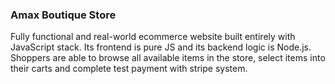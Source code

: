 ### Amax Boutique Store
Fully functional and real-world ecommerce website built entirely with JavaScript stack. 
Its frontend is pure JS and its backend logic is Node.js. Shoppers are able to browse all
available items in the store, select items into their carts and complete test payment with
stripe system. 